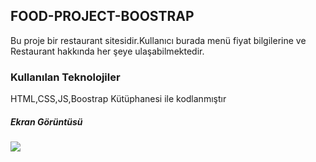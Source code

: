  <h2>FOOD-PROJECT-BOOSTRAP </h2>

 Bu proje bir restaurant sitesidir.Kullanıcı burada menü fiyat bilgilerine ve Restaurant hakkında her şeye ulaşabilmektedir.


 <h3>Kullanılan Teknolojiler</h3>

HTML,CSS,JS,Boostrap Kütüphanesi ile kodlanmıştır

 <h5>Ekran Görüntüsü</h5>

 ![](food-video.gif)
